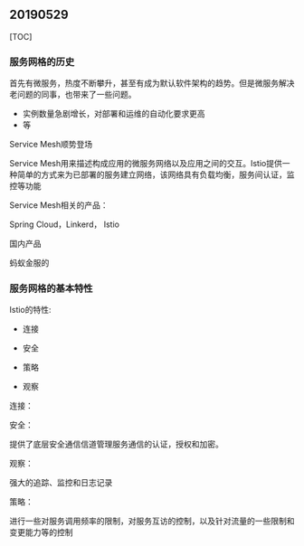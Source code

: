 ## 20190529

[TOC]

### 服务网格的历史

首先有微服务，热度不断攀升，甚至有成为默认软件架构的趋势。但是微服务解决老问题的同事，也带来了一些问题。

* 实例数量急剧增长，对部署和运维的自动化要求更高
* 等

Service Mesh顺势登场



Service Mesh用来描述构成应用的微服务网络以及应用之间的交互。Istio提供一种简单的方式来为已部署的服务建立网络，该网络具有负载均衡，服务间认证，监控等功能



Service Mesh相关的产品：

Spring Cloud，Linkerd， Istio

国内产品

蚂蚁金服的



### 服务网格的基本特性

Istio的特性:

* 连接

* 安全

* 策略

* 观察



连接：

安全：

提供了底层安全通信信道管理服务通信的认证，授权和加密。

观察：

强大的追踪、监控和日志记录

策略：

进行一些对服务调用频率的限制，对服务互访的控制，以及针对流量的一些限制和变更能力等的控制







